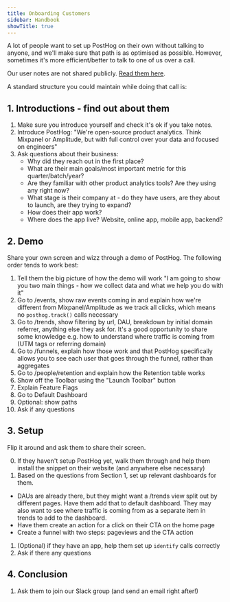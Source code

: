 ```yaml
---
title: Onboarding Customers
sidebar: Handbook
showTitle: true
---
```


A lot of people want to set up PostHog on their own without talking to anyone, and we'll make sure that path is as optimised as possible. However, sometimes it's more efficient/better to talk to one of us over a call. 

Our user notes are not shared publicly. [Read them here](https://docs.google.com/document/d/1gJlsUDrlW7ur8zT5scqRvXZhapm_0JdvKGiw68Iyx9E/edit#heading=h.q9lg9hgl34g2).

A standard structure you could maintain while doing that call is:

## 1. Introductions - find out about them

1. Make sure you introduce yourself and check it's ok if you take notes.
1. Introduce PostHog: "We're open-source product analytics. Think Mixpanel or Amplitude, but with full control over your data and focused on engineers"
1. Ask questions about their business:
    - Why did they reach out in the first place?
    - What are their main goals/most important metric for this quarter/batch/year?
    - Are they familiar with other product analytics tools? Are they using any right now?
    - What stage is their company at - do they have users, are they about to launch, are they trying to expand?
    - How does their app work?
    - Where does the app live? Website, online app, mobile app, backend?

## 2. Demo

Share your own screen and wizz through a demo of PostHog. The following order tends to work best:

1. Tell them the big picture of how the demo will work "I am going to show you two main things - how we collect data and what we help you do with it"
1. Go to /events, show raw events coming in and explain how we're different from Mixpanel/Amplitude as we track all clicks, which means no `posthog.track()` calls necessary
1. Go to /trends, show filtering by url, DAU, breakdown by initial domain referrer, anything else they ask for. It's a good opportunity to share some knowledge e.g. how to understand where traffic is coming from (UTM tags or referring domain)
1. Go to /funnels, explain how those work and that PostHog specifically allows you to see each user that goes through the funnel, rather than aggregates
1. Go to /people/retention and explain how the Retention table works
1. Show off the Toolbar using the "Launch Toolbar" button
1. Explain Feature Flags
1. Go to Default Dashboard
1. Optional: show paths
1. Ask if any questions

## 3. Setup

Flip it around and ask them to share their screen.

0. If they haven't setup PostHog yet, walk them through and help them install the snippet on their website (and anywhere else necessary)
1. Based on the questions from Section 1, set up relevant dashboards for them.
  - DAUs are already there, but they might want a /trends view split out by different pages. Have them add that to default dashboard. They may also want to see where traffic is coming from as a separate item in trends to add to the dashboard.
  - Have them create an action for a click on their CTA on the home page
  - Create a funnel with two steps: pageviews and the CTA action 
1. (Optional) if they have an app, help them set up `identify` calls correctly
1. Ask if there any questions

## 4. Conclusion

1. Ask them to join our Slack group (and send an email right after!)
